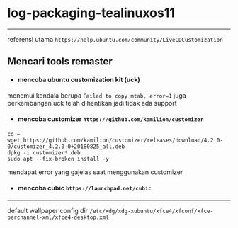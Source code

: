 # log-packaging-tealinuxos11

-------------------------------------------

referensi utama `https://help.ubuntu.com/community/LiveCDCustomization`

## Mencari tools remaster
* #### mencoba ubuntu customization kit (uck)
menemui kendala berupa `Failed to copy mtab, error=1` juga perkembangan uck telah dihentikan jadi tidak ada support

* #### mencoba customizer `https://github.com/kamilion/customizer`
```
cd ~
wget https://github.com/kamilion/customizer/releases/download/4.2.0-0/customizer_4.2.0-0+20180825_all.deb
dpkg -i customizer*.deb
sudo apt --fix-broken install -y
```
mendapat error yang gajelas saat menggunakan customizer

* #### mencoba cubic `https://launchpad.net/cubic`

------------------------------------

default wallpaper config dir `/etc/xdg/xdg-xubuntu/xfce4/xfconf/xfce-perchannel-xml/xfce4-desktop.xml`
